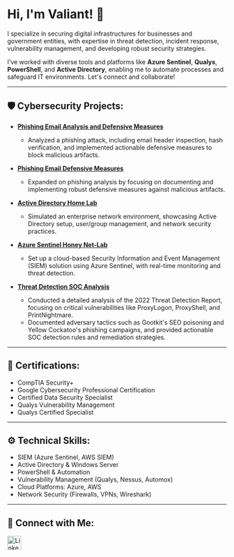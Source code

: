 # Hi, I'm Valiant! 👋

I specialize in securing digital infrastructures for businesses and government entities, with expertise in threat detection, incident response, vulnerability management, and developing robust security strategies.

I’ve worked with diverse tools and platforms like **Azure Sentinel**, **Qualys**, **PowerShell**, and **Active Directory**, enabling me to automate processes and safeguard IT environments. Let's connect and collaborate!

---

## 🛡️ Cybersecurity Projects:

- **[Phishing Email Analysis and Defensive Measures](https://github.com/Vluthor/Phishing-Email-Analysis-and-Defensive-Measures)**
  - Analyzed a phishing attack, including email header inspection, hash verification, and implemented actionable defensive measures to block malicious artifacts.

- **[Phishing Email Defensive Measures](https://github.com/Vluthor/Phishing-Email-Defensive-Measures-)**
  - Expanded on phishing analysis by focusing on documenting and implementing robust defensive measures against malicious artifacts.

- **[Active Directory Home Lab](https://github.com/Vluthor/Active-Directory-Lab)**
  - Simulated an enterprise network environment, showcasing Active Directory setup, user/group management, and network security practices.

- **[Azure Sentinel Honey Net-Lab](https://github.com/Vluthor/SIEM-Azure-Sentinel-Lab)**
  - Set up a cloud-based Security Information and Event Management (SIEM) solution using Azure Sentinel, with real-time monitoring and threat detection.

- **[Threat Detection SOC Analysis](https://github.com/Vluthor/Threat-Detection-SOC-Analysis)**
  - Conducted a detailed analysis of the 2022 Threat Detection Report, focusing on critical vulnerabilities like ProxyLogon, ProxyShell, and PrintNightmare.
  - Documented adversary tactics such as Gootkit's SEO poisoning and Yellow Cockatoo's phishing campaigns, and provided actionable SOC detection rules and remediation strategies.

---

## 📜 Certifications:

- CompTIA Security+
- Google Cybersecurity Professional Certification
- Certified Data Security Specialist
- Qualys Vulnerability Management
- Qualys Certified Specialist

---

## ⚙️ Technical Skills:

- SIEM (Azure Sentinel, AWS SIEM)
- Active Directory & Windows Server
- PowerShell & Automation
- Vulnerability Management (Qualys, Nessus, Automox)
- Cloud Platforms: Azure, AWS
- Network Security (Firewalls, VPNs, Wireshark)

---
<h2>🤝 Connect with Me:</h2>

<p>
  <a href="https://linkedin.com/in/valiant-cb">
    <img align="left" alt="LinkedIn" width="32px" src="https://upload.wikimedia.org/wikipedia/commons/c/ca/LinkedIn_logo_initials.png" />
  </a>
</p>

